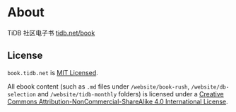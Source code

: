 # About

TiDB 社区电子书 [tidb.net/book](https://tidb.net/book)

## License

`book.tidb.net` is [MIT Licensed](./LICENSE).

All ebook content (such as `.md` files under `/website/book-rush`, `/website/db-selection` and `/website/tidb-monthly` folders) is licensed under a [Creative Commons Attribution-NonCommercial-ShareAlike 4.0 International License](./LICENSE-content).